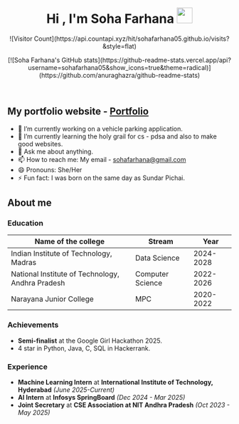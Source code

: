 <h1 align="center"><b>Hi , I'm Soha Farhana </b><img src="https://media.giphy.com/media/hvRJCLFzcasrR4ia7z/giphy.gif" width="35"></h1>

<p align="center">
  ![Visitor Count](https://api.countapi.xyz/hit/sohafarhana05.github.io/visits?&style=flat)
</p>

<p align="center">
  [![Soha Farhana's GitHub stats](https://github-readme-stats.vercel.app/api?username=sohafarhana05&show_icons=true&theme=radical)](https://github.com/anuraghazra/github-readme-stats)
</p>

<br>

## My portfolio website - [Portfolio](https://sohafarhana05.github.io/Portfolio/)
- 🔭 I’m currently working on a vehicle parking application.
- 🌱 I’m currently learning the holy grail for cs - pdsa and also to make good websites.
- 💬 Ask me about anything.
- 📫 How to reach me: My email - sohafarhana@gmail.com
- 😄 Pronouns: She/Her
- ⚡ Fun fact: I was born on the same day as Sundar Pichai.


## About me
### Education
| Name of the college                   | Stream            | Year      |
|---------------------------------------|-------------------|-----------|
| Indian Institute of Technology, Madras | Data Science      | 2024-2028 |
| National Institute of Technology, Andhra Pradesh | Computer Science  | 2022-2026 |
| Narayana Junior College               | MPC               | 2020-2022 |

### Achievements

* **Semi-finalist** at the Google Girl Hackathon 2025.
* 4 star in Python, Java, C, SQL in Hackerrank.

### Experience
* **Machine Learning Intern** at **International Institute of Technology, Hyderabad** *(June 2025-Current)*
* **AI Intern** at **Infosys SpringBoard** *(Dec 2024 - Mar 2025)*
* **Joint Secretary** at **CSE Association at NIT Andhra Pradesh** *(Oct 2023 - May 2025)*
